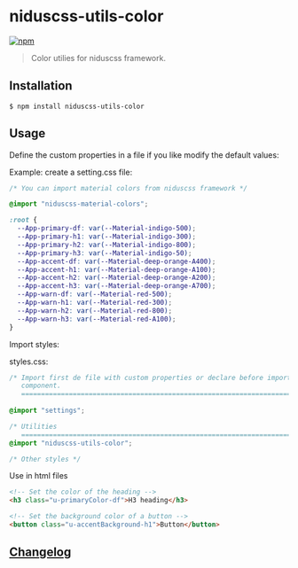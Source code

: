 # niduscss-utils-color
[![npm][npm-image]][npm-url]

[npm-image]: https://img.shields.io/npm/v/niduscss-utils-color.svg
[npm-url]: https://npmjs.org/package/niduscss-utils-color

> Color utilies for niduscss framework.

## Installation

```console
$ npm install niduscss-utils-color
```

## Usage

Define the custom properties in a file if you like modify the default values:

Example: create a setting.css file:

```css
/* You can import material colors from niduscss framework */

@import "niduscss-material-colors";

:root {
  --App-primary-df: var(--Material-indigo-500);
  --App-primary-h1: var(--Material-indigo-300);
  --App-primary-h2: var(--Material-indigo-800);
  --App-primary-h3: var(--Material-indigo-50);
  --App-accent-df: var(--Material-deep-orange-A400);
  --App-accent-h1: var(--Material-deep-orange-A100);
  --App-accent-h2: var(--Material-deep-orange-A200);
  --App-accent-h3: var(--Material-deep-orange-A700);
  --App-warn-df: var(--Material-red-500);
  --App-warn-h1: var(--Material-red-300);
  --App-warn-h2: var(--Material-red-800);
  --App-warn-h3: var(--Material-red-A100);
}
```

Import styles:

styles.css:

```css
/* Import first de file with custom properties or declare before import the
   component.
   ========================================================================== */
   
@import "settings";

/* Utilities
   ========================================================================== */
@import "niduscss-utils-color";

/* Other styles */
```

Use in html files

```html
<!-- Set the color of the heading -->
<h3 class="u-primaryColor-df">H3 heading</h3>

<!-- Set the background color of a button -->
<button class="u-accentBackground-h1">Button</button>
```

## [Changelog](CHANGELOG.md)
